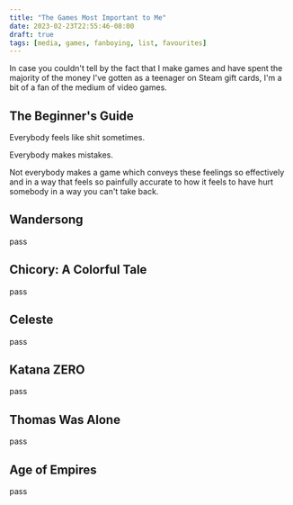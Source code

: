 ```yaml
---
title: "The Games Most Important to Me"
date: 2023-02-23T22:55:46-08:00
draft: true
tags: [media, games, fanboying, list, favourites]
---
```


In case you couldn't tell by the fact that I make games and have spent the majority of the money I've gotten as a teenager on
Steam gift cards, I'm a bit of a fan of the medium of video games.

## The Beginner's Guide

Everybody feels like shit sometimes.

Everybody makes mistakes.

Not everybody makes a game which conveys these feelings so effectively and in a way that feels so painfully accurate to how
it feels to have hurt somebody in a way you can't take back.


## Wandersong

pass

## Chicory: A Colorful Tale

pass

## Celeste

pass

## Katana ZERO

pass

## Thomas Was Alone

pass

## Age of Empires

pass
